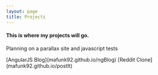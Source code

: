 ```yaml
---
layout: page
title: Projects
---
```

<div>
  <h4>This is where my projects will go.</h4>
  <p>Planning on a parallax site and javascript tests</p>
  [AngularJS Blog](mafunk92.github.io/ngBlog)
  [Reddit Clone](mafunk92.github.io/postIt)
</div>
